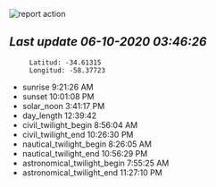 ![report action](https://github.com/matiasz8/actions-for-reports/workflows/report%20action/badge.svg?branch=develop) 


## *****Last update 06-10-2020 03:46:26*****



		 Latitud: -34.61315
		 Longitud: -58.37723

 - sunrise 	 9:21:26 AM
 - sunset 	 10:01:08 PM
 - solar_noon 	 3:41:17 PM
 - day_length 	 12:39:42
 - civil_twilight_begin 	 8:56:04 AM
 - civil_twilight_end 	 10:26:30 PM
 - nautical_twilight_begin 	 8:26:05 AM
 - nautical_twilight_end 	 10:56:29 PM
 - astronomical_twilight_begin 	 7:55:25 AM
 - astronomical_twilight_end 	 11:27:10 PM
